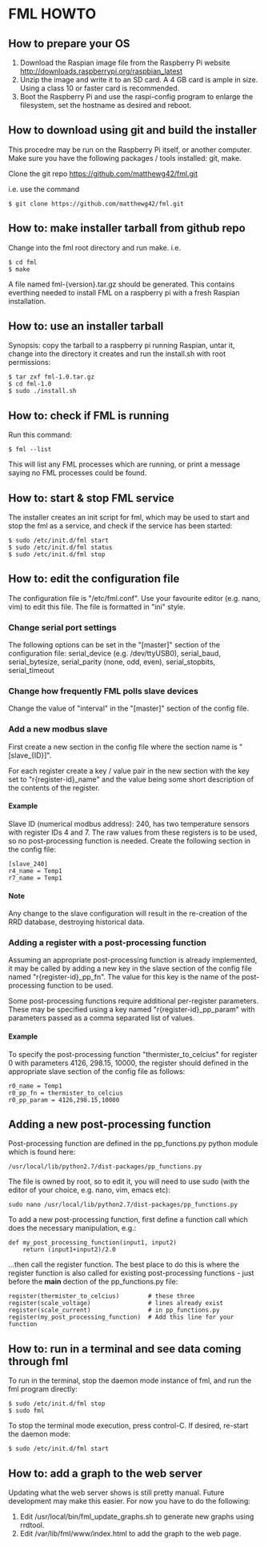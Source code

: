 FML HOWTO
=========

How to prepare your OS
----------------------

1. Download the Raspian image file from the Raspberry Pi website 
   http://downloads.raspberrypi.org/raspbian_latest
2. Unzip the image and write it to an SD card. A 4 GB card is ample in 
   size. Using a class 10 or faster card is recommended.
3. Boot the Raspberry Pi and use the raspi-config program to enlarge 
   the filesystem, set the hostname as desired and reboot.

How to download using git and build the installer
-------------------------------------------------

This procedre may be run on the Raspberry Pi itself, or another computer. 
Make sure you have the following packages / tools installed: git, make.

Clone the git repo https://github.com/matthewg42/fml.git

i.e. use the command

    $ git clone https://github.com/matthewg42/fml.git

How to: make installer tarball from github repo
-----------------------------------------------

Change into the fml root directory and run make.  i.e.

    $ cd fml
    $ make

A file named fml-{version}.tar.gz should be generated. This contains 
everthing needed to install FML on a raspberry pi with a fresh Raspian
installation.

How to: use an installer tarball
--------------------------------

Synopsis: copy the tarball to a raspberry pi running Raspian, untar it, 
change into the directory it creates and run the install.sh with root 
permissions:

    $ tar zxf fml-1.0.tar.gz
    $ cd fml-1.0
    $ sudo ./install.sh

How to: check if FML is running
-------------------------------

Run this command:

    $ fml --list

This will list any FML processes which are running, or print a message
saying no FML processes could be found.

How to: start & stop FML service
--------------------------------

The installer creates an init script for fml, which may be used to start
and stop the fml as a service, and check if the service has been started:

    $ sudo /etc/init.d/fml start
    $ sudo /etc/init.d/fml status
    $ sudo /etc/init.d/fml stop

How to: edit the configuration file
-----------------------------------

The configuration file is "/etc/fml.conf". Use your favourite editor 
(e.g. nano, vim) to edit this file. The file is formatted in "ini" style.

### Change serial port settings

The following options can be set in the "[master]" section of the 
configuration file: serial_device (e.g. /dev/ttyUSB0), serial_baud,
serial_bytesize, serial_parity (none, odd, even), serial_stopbits,
serial_timeout

### Change how frequently FML polls slave devices

Change the value of "interval" in the "[master]" section of the config
file.

### Add a new modbus slave

First create a new section in the config file where the section name is 
"[slave_{ID}]".

For each register create a key / value pair in the new section with 
the key set to "r{register-id}_name" and the value being some short
description of the contents of the register.

#### Example

Slave ID (numerical modbus address): 240, has two temperature sensors
with register IDs 4 and 7. The raw values from these registers is to
be used, so no post-processing function is needed.  Create the following
section in the config file:

    [slave_240]
    r4_name = Temp1
    r7_name = Temp1

#### Note
Any change to the slave configuration will result in the re-creation
of the RRD database, destroying historical data.

### Adding a register with a post-processing function

Assuming an appropriate post-processing function is already implemented,
it may be called by adding a new key in the slave section of the config 
file named "r{register-id}_pp_fn". The value for this key is the name 
of the post-processing function to be used.

Some post-processing functions require additional per-register 
parameters. These may be specified using a key named 
"r{register-id}_pp_param" with parameters passed as a comma separated list 
of values.

#### Example

To specify the post-processing function "thermister_to_celcius" for 
register 0 with parameters 4126, 298.15, 10000, the register should defined 
in the appropriate slave section of the config file as follows:

    r0_name = Temp1
    r0_pp_fn = thermister_to_celcius
    r0_pp_param = 4126,298.15,10000

Adding a new post-processing function
-------------------------------------

Post-processing function are defined in the pp_functions.py python module
which is found here:

    /usr/local/lib/python2.7/dist-packages/pp_functions.py

The file is owned by root, so to edit it, you will need to use sudo (with
the editor of your choice, e.g. nano, vim, emacs etc):

    sudo nano /usr/local/lib/python2.7/dist-packages/pp_functions.py

To add a new post-processing function, first define a function call which
does the necessary manipulation, e.g.:

    def my_post_processing_function(input1, input2)
        return (input1+input2)/2.0

...then call the register function.  The best place to do this is where the
register function is also called for existing post-processing functions -
just before the __main__ dection of the pp_functions.py file:

    register(thermister_to_celcius)        # these three
    register(scale_voltage)                # lines already exist
    register(scale_current)                # in pp_functions.py
    register(my_post_processing_function)  # Add this line for your function

How to: run in a terminal and see data coming through fml
---------------------------------------------------------

To run in the terminal, stop the daemon mode instance of fml, and run the fml program directly:

    $ sudo /etc/init.d/fml stop
    $ sudo fml

To stop the terminal mode execution, press control-C.  If desired, re-start the daemon mode:

    $ sudo /etc/init.d/fml start


How to: add a graph to the web server
-------------------------------------

Updating what the web server shows is still pretty manual. Future 
development may make this easier. For now you have to do the following:

1. Edit /usr/local/bin/fml_update_graphs.sh to generate new graphs using rrdtool.
2. Edit /var/lib/fml/www/index.html to add the graph to the web page.



